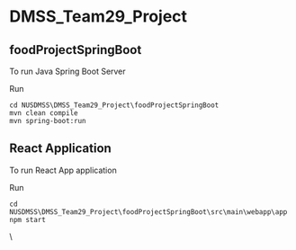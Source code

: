 # DMSS_Team29_Project

## foodProjectSpringBoot
To run Java Spring Boot Server

Run
```
cd NUSDMSS\DMSS_Team29_Project\foodProjectSpringBoot
mvn clean compile
mvn spring-boot:run
```

## React Application
To run React App application

Run
```
cd NUSDMSS\DMSS_Team29_Project\foodProjectSpringBoot\src\main\webapp\app
npm start
```

\